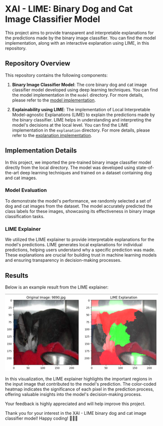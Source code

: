 # XAI - LIME: Binary Dog and Cat Image Classifier Model

This project aims to provide transparent and interpretable explanations for the predictions made by the binary image classifier. You can find the model implementation, along with an interactive explanation using LIME, in this repository.

## Repository Overview

This repository contains the following components:

1. **Binary Image Classifier Model**: The core binary dog and cat image classifier model developed using deep learning techniques. You can find the model implementation in the `model` directory. For more details, please refer to the [model implementation](https://github.com/Purushothaman-natarajan/Binary-Image-Classification/tree/main/model).

2. **Explainability using LIME**: The implementation of Local Interpretable Model-agnostic Explanations (LIME) to explain the predictions made by the binary classifier. LIME helps in understanding and interpreting the model's decisions at the local level. You can find the LIME implementation in the `explanation` directory. For more details, please refer to the [explanation implementation](https://github.com/Purushothaman-natarajan/Binary-Image-Classification/tree/main/explanation).

## Implementation Details

In this project, we imported the pre-trained binary image classifier model directly from the local directory. The model was developed using state-of-the-art deep learning techniques and trained on a dataset containing dog and cat images.

### Model Evaluation

To demonstrate the model's performance, we randomly selected a set of dog and cat images from the dataset. The model accurately predicted the class labels for these images, showcasing its effectiveness in binary image classification tasks.

### LIME Explainer

We utilized the LIME explainer to provide interpretable explanations for the model's predictions. LIME generates local explanations for individual predictions, helping users understand why a specific prediction was made. These explanations are crucial for building trust in machine learning models and ensuring transparency in decision-making processes.

## Results

Below is an example result from the LIME explainer:

![LIME Explanation](https://github.com/Purushothaman-natarajan/XAI-lime-on-Binary-Image-Classifier/blob/3a70e7e18bb0c111d0fdb1fd981cf741cb6139bf/lime_cat.png)

In this visualization, the LIME explainer highlights the important regions in the input image that contributed to the model's prediction. The color-coded heatmap indicates the significance of each pixel in the prediction process, offering valuable insights into the model's decision-making process.

Your feedback is highly appreciated and will help improve this project.

Thank you for your interest in the XAI - LIME binary dog and cat image classifier model! Happy coding! 🐾🐱🐶
